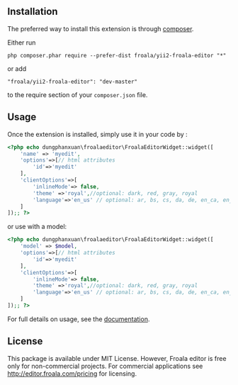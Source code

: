 Installation
------------

The preferred way to install this extension is through [composer](http://getcomposer.org/download/).

Either run

```
php composer.phar require --prefer-dist froala/yii2-froala-editor "*"
```

or add

```
"froala/yii2-froala-editor": "dev-master"
```

to the require section of your `composer.json` file.


Usage
-----

Once the extension is installed, simply use it in your code by  :

```php
<?php echo dungphanxuan\froalaeditor\FroalaEditorWidget::widget([
    'name' => 'myedit',
    'options'=>[// html attributes
        'id'=>'myedit'
    ],
    'clientOptions'=>[
        'inlineMode'=> false,
        'theme' =>'royal',//optional: dark, red, gray, royal
        'language'=>'en_us' // optional: ar, bs, cs, da, de, en_ca, en_gb, en_us ...
    ]
]);; ?>
```

or use with a model:

```php
<?php echo dungphanxuan\froalaeditor\FroalaEditorWidget::widget([
    'model' => $model,
    'options'=>[// html attributes
        'id'=>'myedit'
    ],
    'clientOptions'=>[
        'inlineMode'=> false,
        'theme' =>'royal',//optional: dark, red, gray, royal
        'language'=>'en_us' // optional: ar, bs, cs, da, de, en_ca, en_gb, en_us ...
    ]
]);; ?>
```

For full details on usage, see the [documentation](https://editor.froala.com/docs).

License
----

This package is available under MIT License. However, Froala editor is free only for non-commercial projects. For commercial applications see http://editor.froala.com/pricing for licensing.
